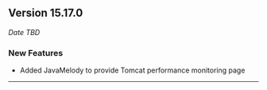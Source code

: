 
## Version 15.17.0
_Date TBD_

### New Features
* Added JavaMelody to provide Tomcat performance monitoring page

---
